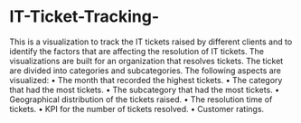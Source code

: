 # IT-Ticket-Tracking-
This is a visualization to track the IT tickets raised by different clients and to identify the factors that are affecting the resolution of IT tickets.
The visualizations are built for an organization that resolves tickets. The ticket are divided into categories and subcategories. The following aspects are visualized:
• The month that recorded the highest tickets.
• The category that had the most tickets.
• The subcategory that had the most tickets.
• Geographical distribution of the tickets raised.
• The resolution time of tickets.
• KPI for the number of tickets resolved.
• Customer ratings.

